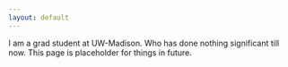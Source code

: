 ```yaml
--- 
layout: default 
---
```

<!--# About Me-->
I am a grad student at UW-Madison. Who has done nothing significant till now. 
This page is placeholder for things in future.

